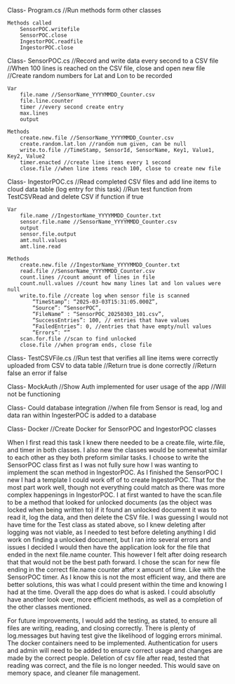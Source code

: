 Class- Program.cs
	//Run methods form other classes

	Methods called
		SensorPOC.writefile
		SensorPOC.close
		IngestorPOC.readfile
		IngestorPOC.close

Class- SensorPOC.cs
	//Record and write data every second to a CSV file
	//When 100 lines is reached on the CSV file, close and open new file
	//Create random numbers for Lat and Lon to be recorded

	Var
		file.name //SensorName_YYYYMMDD_Counter.csv
		file.line.counter
		timer //every second create entry
		max.lines
		output

	Methods
		create.new.file //SensorName_YYYYMMDD_Counter.csv
		create.random.lat.lon //random num given, can be null
		write.to.file //TimeStamp, SensorId, SensorName, Key1, Value1, Key2, Value2
		timer.enacted //create line items every 1 second
		close.file //when line items reach 100, close to create new file

Class- IngestorPOC.cs
	//Read completed CSV files and add line items to cloud data table (log entry for this task)
	//Run test function from TestCSVRead and delete CSV if function if true

	Var
		file.name //IngestorName_YYYYMMDD_Counter.txt
		sensor.file.name //SensorName_YYYYMMDD_Counter.csv
		output
		sensor.file.output
		amt.null.values	
		amt.line.read
		
	Methods
		create.new.file //IngestorName_YYYYMMDD_Counter.txt
		read.file //SensorName_YYYYMMDD_Counter.csv
		count.lines //count amount of lines in file
		count.null.values //count how many lines lat and lon values were null
		write.to.file //create log when sensor file is scanned
			“TimeStamp”: “2025-03-03T15:31:05.000Z”,
			“Source”: “SensorPOC”,
			“FileName” : “SensorPOC_20250303_101.csv”,
			“SuccessEntries”: 100, // entries that have values
			“FailedEntries”: 0, //entries that have empty/null values
			“Errors”: “”
		scan.for.file //scan to find unlocked
		close.file //when program ends, close file


Class- TestCSVFile.cs
	//Run test that verifies all line items were correctly uploaded from CSV to data table
	//Return true is done correctly
	//Return false an error if false

Class- MockAuth
	//Show Auth implemented for user usage of the app
	//Will not be functioning

Class- Could database integration
	//when file from Sensor is read, log and data ran within IngesterPOC is added to a database

Class- Docker
	//Create Docker for SensorPOC and IngestorPOC classes


When I first read this task I knew there needed to be a create.file, wirte.file, and timer in both classes. 
I also new the classes would be somewhat similar to each other as they both preform similar tasks. 
I choose to write the SensorPOC class first as I was not fully sure how I was wanting to implement the scan method in IngestorPOC.
As I finished the SensorPOC I new I had a template I could work off of to create IngestorPOC. That for the most part work well, 
though not everything could match as there was more complex happenings in IngestorPOC.
I at first wanted to have the scan.file to be a method that looked for unlocked documents (as the object was locked when being written to)
if it found an unlocked document it was to read it, log the data, and then delete the CSV file. 
I was guessing I would not have time for the Test class as stated above, so I knew deleting after logging was not viable, as I needed to test before deleting anything
I did work on finding a unlocked document, but I ran into several errors and issues
I decided I would then have the application look for the file that ended in the next file.name counter. 
This however I felt after doing research that that would not be the best path forward.
I chose the scan for new file ending in the correct file.name counter after x amount of time. Like with the SensorPOC timer.
As I know this is not the most efficient way, and there are better solutions, this was what I could present within the time and knowing I had at the time. 
Overall the app does do what is asked. I could absolutly have another look over, more efficient methods, as well as a completion of the other classes mentioned. 

For future improvements, I would add the testing, as stated, to ensure all files are writing, reading, and closing correctly. There is plenty of log.messages
but having test give the likelihood of logging errors minimal. 
The docker containers need to be implemented. 
Authentication for users and admin will need to be added to ensure correct usage and changes are made by the correct people. 
Deletion of csv file after read, tested that reading was correct, and the file is no longer needed. This would save on memory space, and cleaner file management.
